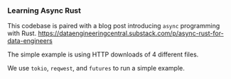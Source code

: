 ### Learning Async Rust

This codebase is paired with a blog post introducing `async` programming with
Rust.  https://dataengineeringcentral.substack.com/p/async-rust-for-data-engineers

The simple example is using HTTP downloads of 4 different files.

We use `tokio`, `reqwest`, and `futures` to run a simple example.
